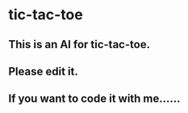 # tic-tac-toe
## This is an AI for tic-tac-toe.
## Please edit it.
## If you want to code it with me......
